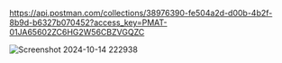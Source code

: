 https://api.postman.com/collections/38976390-fe504a2d-d00b-4b2f-8b9d-b6327b070452?access_key=PMAT-01JA65602ZC6HG2W56CBZVGQZC





![Screenshot 2024-10-14 222938](https://github.com/user-attachments/assets/09d00359-bb85-44a4-97e6-c282d251b5ea)
